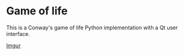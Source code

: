 # Game of life 

This is a Conway's game of life Python implementation with a Qt user interface.

[Imgur](http://i.imgur.com/sZMNL0P.png)
